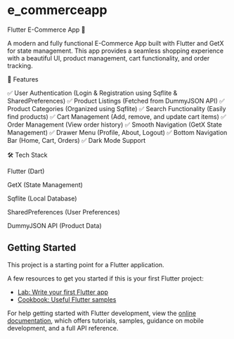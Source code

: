 # e_commerceapp
Flutter E-Commerce App 🛒

A modern and fully functional E-Commerce App built with Flutter and GetX for state management. This app provides a seamless shopping experience with a beautiful UI, product management, cart functionality, and order tracking.

🚀 Features

✅ User Authentication (Login & Registration using Sqflite & SharedPreferences)
✅ Product Listings (Fetched from DummyJSON API)
✅ Product Categories (Organized using Sqflite)
✅ Search Functionality (Easily find products)
✅ Cart Management (Add, remove, and update cart items)
✅ Order Management (View order history)
✅ Smooth Navigation (GetX State Management)
✅ Drawer Menu (Profile, About, Logout)
✅ Bottom Navigation Bar (Home, Cart, Orders)
✅ Dark Mode Support

🛠 Tech Stack

Flutter (Dart)

GetX (State Management)

Sqflite (Local Database)

SharedPreferences (User Preferences)

DummyJSON API (Product Data)



## Getting Started

This project is a starting point for a Flutter application.

A few resources to get you started if this is your first Flutter project:

- [Lab: Write your first Flutter app](https://docs.flutter.dev/get-started/codelab)
- [Cookbook: Useful Flutter samples](https://docs.flutter.dev/cookbook)

For help getting started with Flutter development, view the
[online documentation](https://docs.flutter.dev/), which offers tutorials,
samples, guidance on mobile development, and a full API reference.
